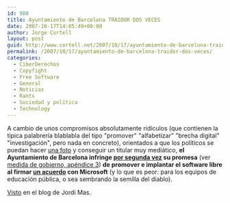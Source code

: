 ```yaml
---
id: 980
title: Ayuntamiento de Barcelona TRAIDOR DOS VECES
date: 2007-10-17T14:05:49+00:00
author: Jorge Cortell
layout: post
guid: http://www.cortell.net/2007/10/17/ayuntamiento-de-barcelona-traidor-dos-veces/
permalink: /2007/10/17/ayuntamiento-de-barcelona-traidor-dos-veces/
categories:
  - CiberDerechos
  - Copyfight
  - Free Software
  - General
  - Noticias
  - Rants
  - Sociedad y polí­tica
  - Technology
---
```

A cambio de unos compromisos absolutamente ridí­culos (que contienen la tí­pica palabrerí­a blablabla del tipo "promover" "alfabetizar" "brecha digital" "investigación", pero nada en concreto), orientados a que los polí­ticos se puedan hacer <a target="_blank" title="Noticia en la web del Ayto. Barcelona" href="http://w3.bcn.es/V01/Serveis/Noticies/V01NoticiesLlistatNoticiesCtl/0,2138,1653_1800_1_339314518,00.html?accio=detall&home=HomeBCN">una foto</a> y conseguir un titular muy mediático, **el Ayuntamiento de Barcelona infringe <a target="_blank" title="Noticia en Vilaweb" href="http://www.vilaweb.cat/www/noticia?p_idcmp=2412915">por segunda vez</a> su promesa** (ver <a target="_blank" title="Apéndice" href="http://www.softcatala.org/%7Ejmas/swl/html-ca/apendix.html">medida de gobierno, apéndice 3</a>) **de promover e implantar el software libre al firmar <a target="_blank" title="Acuerdo en PDF" href="http://www.softcatala.org/%7Ejmas/files/microsoft_ajuntament.pdf">un acuerdo</a> con Microsoft** (y lo que es peor: para los equipos de educación pública, o sea sembrando la semilla del diablo).

<a target="_blank" title="Entrada en el blog" href="http://www.softcatala.org/~jmas/bloc/pivot/entry.php?id=313">Visto</a> en el blog de Jordi Mas.